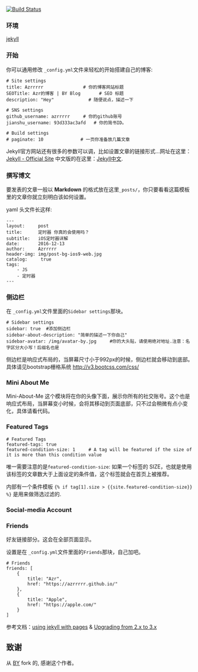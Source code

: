 [![Build Status](https://travis-ci.com/azrrrrr/azrrrrr.github.io.svg?branch=master)](https://travis-ci.com/azrrrrr/azrrrrr.github.io)

### 环境

 [jekyll](http://jekyllcn.com/)
 
 ### 开始

你可以通用修改 `_config.yml`文件来轻松的开始搭建自己的博客:

```
# Site settings
title: Azrrrrr               # 你的博客网站标题
SEOTitle: Azr的博客 | BY Blog		 # SEO 标题
description: "Hey"	   	       # 随便说点，描述一下

# SNS settings      
github_username: azrrrrr     # 你的github账号
jianshu_username: 93d333ac3afd   # 你的简书ID。

# Build settings
# paginate: 10              # 一页你准备放几篇文章
```

Jekyll官方网站还有很多的参数可以调，比如设置文章的链接形式...网址在这里：[Jekyll - Official Site](http://jekyllrb.com/) 中文版的在这里：[Jekyll中文](http://jekyllcn.com/).


### 撰写博文

要发表的文章一般以 **Markdown** 的格式放在这里`_posts/`，你只要看看这篇模板里的文章你就立刻明白该如何设置。

yaml 头文件长这样:

```
---
layout:     post
title:      定时器 你真的会使用吗？
subtitle:   iOS定时器详解
date:       2016-12-13
author:     Azrrrrr
header-img: img/post-bg-ios9-web.jpg
catalog: 	 true
tags:
    - JS
    - 定时器
---

```

### 侧边栏


在 `_config.yml`文件里面的`Sidebar settings`那块。

```
# Sidebar settings
sidebar: true  #添加侧边栏
sidebar-about-description: "简单的描述一下你自己"
sidebar-avatar: /img/avatar-by.jpg     #你的大头贴，请使用绝对地址.注意：名字区分大小写！后缀名也是
```

侧边栏是响应式布局的，当屏幕尺寸小于992px的时候，侧边栏就会移动到底部。具体请见bootstrap栅格系统 <http://v3.bootcss.com/css/>

### Mini About Me

Mini-About-Me 这个模块将在你的头像下面，展示你所有的社交账号。这个也是响应式布局，当屏幕变小时候，会将其移动到页面底部，只不过会稍微有点小变化，具体请看代码。


### Featured Tags


```
# Featured Tags
featured-tags: true  
featured-condition-size: 1     # A tag will be featured if the size of it is more than this condition value
```

唯一需要注意的是`featured-condition-size`: 如果一个标签的 SIZE，也就是使用该标签的文章数大于上面设定的条件值，这个标签就会在首页上被推荐。
 
内部有一个条件模板 `{% if tag[1].size > {{site.featured-condition-size}} %}` 是用来做筛选过滤的.


### Social-media Account

### Friends

好友链接部分。这会在全部页面显示。

设置是在 `_config.yml`文件里面的`Friends`那块，自己加吧。

```
# Friends
friends: [
    {
        title: "Azr",
        href: "https://azrrrrr.github.io/"
    },
    {
        title: "Apple",
        href: "https://apple.com/"
    }
]
```

参考文档：[using jekyll with pages](https://help.github.com/articles/using-jekyll-with-pages/) & [Upgrading from 2.x to 3.x](http://jekyllrb.com/docs/upgrading/2-to-3/)

## 致谢

从 [BY](https://github.com/qiubaiying/qiubaiying.github.io) fork 的, 感谢这个作者。 
